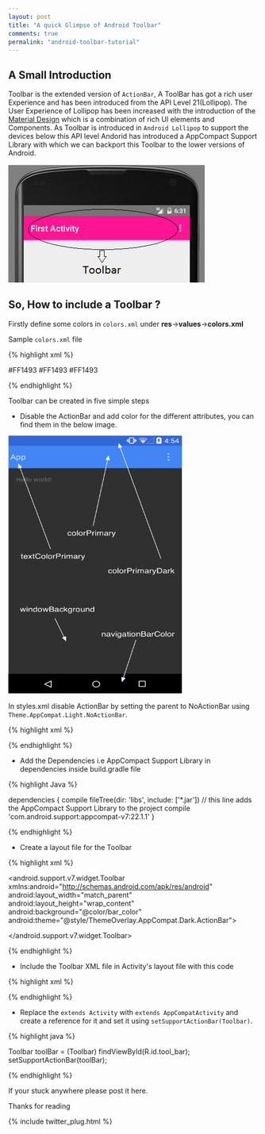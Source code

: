 ```yaml
---
layout: post
title: "A quick Glimpse of Android Toolbar"
comments: true
permalink: "android-toolbar-tutorial"
---
```


## A Small Introduction
Toolbar is the extended version of `ActionBar`, A ToolBar has got a rich user Experience and has been introduced from the API Level 21(Lollipop).
The User Experience of Lollipop has been increased with the introduction of the [Material Design](http://www.google.com/design/spec/material-design/introduction.html) which is a combination of rich UI elements 
and Components. As Toolbar is introduced in `Android Lollipop` to support the devices below this API level Andorid has introduced a AppCompact
Support Library with which we can backport this Toolbar to the lower versions of Android.

<img src="/assets/toolbar.png"/>


## So, How to include a Toolbar ?
Firstly define some colors in `colors.xml` under <strong>res</strong>-><strong>values</strong>-><strong>colors.xml</strong>

Sample `colors.xml` file

{% highlight xml %}

<?xml version="1.0" encoding="utf-8"?>
<resources>
    <color name="bar_color">#FF1493</color>
    <color name="primary_dark">#FF1493</color>
    <color name="accent">#FF1493</color>
</resources>

{% endhighlight %}

Toolbar can be created in five simple steps 

* Disable the ActionBar and add color for the different attributes, you can find them in the below image.

<img src="/assets/attributes.png" style="width:350px;height:520px;"/>

In styles.xml disable ActionBar by setting the parent  to NoActionBar using `Theme.AppCompat.Light.NoActionBar`.

{% highlight xml %} 
 
<resources>

   <!-- Base application theme. -->
   <style name="AppTheme" parent="Theme.AppCompat.Light.NoActionBar">
      <!-- Main theme colors -->
      <!-- Your app branding color for the app bar -->
      <item name="android:colorPrimary">@color/primary</item>
      <!-- Darker variant for the status bar and contextual app bars -->
      <item name="android:colorPrimaryDark">@color/primary_dark</item>
      <!-- Theme UI controls like checkboxes and text fields -->
      <item name="android:colorAccent">@color/accent</item>
   </style>

</resources>
 
{% endhighlight %}

* Add the Dependencies i.e AppCompact Support Library in dependencies inside build.gradle file

{% highlight Java %}

dependencies {
    compile fileTree(dir: 'libs', include: ['*.jar'])
	// this line adds the AppCompact Support Library to the project
    compile 'com.android.support:appcompat-v7:22.1.1' 
}

{% endhighlight %}

* Create a layout file for the Toolbar

{% highlight xml %} 

<?xml version="1.0" encoding="utf-8"?>
<android.support.v7.widget.Toolbar xmlns:android="http://schemas.android.com/apk/res/android"
    android:layout_width="match_parent"
    android:layout_height="wrap_content"
    android:background="@color/bar_color"
    android:theme="@style/ThemeOverlay.AppCompat.Dark.ActionBar">

</android.support.v7.widget.Toolbar>

{% endhighlight %} 

* Include the Toolbar XML file in Activity's layout file with this code

{% highlight xml %} 

<include
    android:id="@+id/tool_bar"
    layout="@layout/tool_bar">
</include>

{% endhighlight %} 

* Replace the `extends Activity` with `extends AppCompatActivity` and create a reference for it and set it using  `setSupportActionBar(Toolbar)`.

{% highlight java %} 

Toolbar toolBar = (Toolbar) findViewById(R.id.tool_bar);
setSupportActionBar(toolBar);

{% endhighlight %} 

If your stuck anywhere please post it here.

Thanks for reading


{% include twitter_plug.html %}
